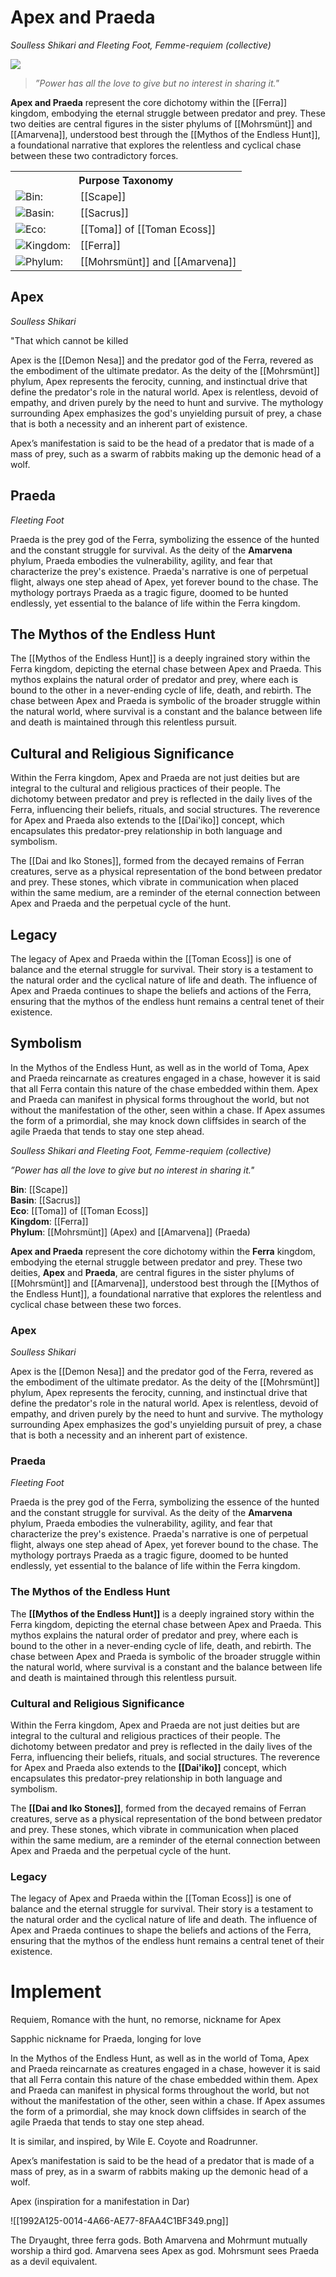 <!-- wiki-header-section:start -->
# Apex and Praeda
_Soulless Shikari and Fleeting Foot, Femme-requiem (collective)_

<img src="wiki_images/Apex and Praeda.png"></img>

> _”Power has all the love to give but no interest in sharing it."_

**Apex and Praeda** represent the core dichotomy within the [[Ferra]] kingdom, embodying the eternal struggle between predator and prey. These two deities are central figures in the sister phylums of [[Mohrsmünt]] and [[Amarvena]], understood best through the [[Mythos of the Endless Hunt]], a foundational narrative that explores the relentless and cyclical chase between these two contradictory forces.

<!-- wiki-header-section:end -->

<!-- taxonomy-table-section:start -->
<div class="taxonomy-table">
  <table>
    <tr>
      <th colspan="3">Purpose Taxonomy</th>
    </tr>
    <tr>
      <td class="taxon-label"><img src="../svg/bin.svg" class="taxon-icon">Bin:</td>
      <td class="taxon-content" colspan="2">[[Scape]]</td>
    </tr>
    <tr>
      <td class="taxon-label"><img src="../svg/basin.svg" class="taxon-icon">Basin:</td>
      <td class="taxon-content" colspan="2">[[Sacrus]]</td>
    </tr>
    <tr>
      <td class="taxon-label"><img src="../svg/eco.svg" class="taxon-icon">Eco:</td>
      <td class="taxon-content" colspan="2">[[Toma]] of [[Toman Ecoss]]</td>
    </tr>
    <tr>
      <td class="taxon-label"><img src="../svg/kingdom.svg" class="taxon-icon">Kingdom:</td>
      <td class="taxon-content" colspan="2">[[Ferra]]</td>
    </tr>
    <tr>
      <td class="taxon-label"><img src="../svg/phylum.svg" class="taxon-icon">Phylum:</td>
      <td class="taxon-content" colspan="2">[[Mohrsmünt]] and [[Amarvena]]</td>
    </tr>
  </table>
</div>
<!-- taxonomy-table-section:end -->

## Apex
_Soulless Shikari_

"That which cannot be killed

Apex is the [[Demon Nesa]] and the predator god of the Ferra, revered as the embodiment of the ultimate predator. As the deity of the [[Mohrsmünt]] phylum, Apex represents the ferocity, cunning, and instinctual drive that define the predator's role in the natural world. Apex is relentless, devoid of empathy, and driven purely by the need to hunt and survive. The mythology surrounding Apex emphasizes the god's unyielding pursuit of prey, a chase that is both a necessity and an inherent part of existence.

Apex’s manifestation is said to be the head of a predator that is made of a mass of prey, such as a swarm of rabbits making up the demonic head of a wolf.

## Praeda
_Fleeting Foot_

Praeda is the prey god of the Ferra, symbolizing the essence of the hunted and the constant struggle for survival. As the deity of the **Amarvena** phylum, Praeda embodies the vulnerability, agility, and fear that characterize the prey's existence. Praeda's narrative is one of perpetual flight, always one step ahead of Apex, yet forever bound to the chase. The mythology portrays Praeda as a tragic figure, doomed to be hunted endlessly, yet essential to the balance of life within the Ferra kingdom.

## The Mythos of the Endless Hunt

The [[Mythos of the Endless Hunt]] is a deeply ingrained story within the Ferra kingdom, depicting the eternal chase between Apex and Praeda. This mythos explains the natural order of predator and prey, where each is bound to the other in a never-ending cycle of life, death, and rebirth. The chase between Apex and Praeda is symbolic of the broader struggle within the natural world, where survival is a constant and the balance between life and death is maintained through this relentless pursuit.

## Cultural and Religious Significance

Within the Ferra kingdom, Apex and Praeda are not just deities but are integral to the cultural and religious practices of their people. The dichotomy between predator and prey is reflected in the daily lives of the Ferra, influencing their beliefs, rituals, and social structures. The reverence for Apex and Praeda also extends to the [[Dai'iko]] concept, which encapsulates this predator-prey relationship in both language and symbolism.

The [[Dai and Iko Stones]], formed from the decayed remains of Ferran creatures, serve as a physical representation of the bond between predator and prey. These stones, which vibrate in communication when placed within the same medium, are a reminder of the eternal connection between Apex and Praeda and the perpetual cycle of the hunt.

## Legacy

The legacy of Apex and Praeda within the [[Toman Ecoss]] is one of balance and the eternal struggle for survival. Their story is a testament to the natural order and the cyclical nature of life and death. The influence of Apex and Praeda continues to shape the beliefs and actions of the Ferra, ensuring that the mythos of the endless hunt remains a central tenet of their existence.

## Symbolism

In the Mythos of the Endless Hunt, as well as in the world of Toma, Apex and Praeda reincarnate as creatures engaged in a chase, however it is said that all Ferra contain this nature of the chase embedded within them. Apex and Praeda can manifest in physical forms throughout the world, but not without the manifestation of the other, seen within a chase. If Apex assumes the form of a primordial, she may knock down cliffsides in search of the agile Praeda that tends to stay one step ahead.


<!--
## The Dryaught: The Third Ferra God

The Dryaught is a third god mutually worshipped by both Amarvena and Mohrsmünt. Amarvena sees Apex as god, while Mohrsmünt sees Praeda as a devil equivalent. This triad further complicates the predator-prey dynamic, adding a layer of spiritual ambiguity and shared reverence within the Ferra mythos.
-->

<!-- not-for-live-publishing:start -->
<!-- obsidian-pull:start -->
_Soulless Shikari and Fleeting Foot, Femme-requiem (collective)_

_”Power has all the love to give but no interest in sharing it."_

**Bin**: [[Scape]]  
**Basin**: [[Sacrus]]  
**Eco**: [[Toma]] of [[Toman Ecoss]]  
**Kingdom**: [[Ferra]]  
**Phylum**: [[Mohrsmünt]] (Apex) and [[Amarvena]] (Praeda)

**Apex and Praeda** represent the core dichotomy within the **Ferra** kingdom, embodying the eternal struggle between predator and prey. These two deities, **Apex** and **Praeda**, are central figures in the sister phylums of [[Mohrsmünt]] and [[Amarvena]], understood best through the [[Mythos of the Endless Hunt]], a foundational narrative that explores the relentless and cyclical chase between these two forces.

### Apex
_Soulless Shikari_

Apex is the [[Demon Nesa]] and the predator god of the Ferra, revered as the embodiment of the ultimate predator. As the deity of the [[Mohrsmünt]] phylum, Apex represents the ferocity, cunning, and instinctual drive that define the predator's role in the natural world. Apex is relentless, devoid of empathy, and driven purely by the need to hunt and survive. The mythology surrounding Apex emphasizes the god's unyielding pursuit of prey, a chase that is both a necessity and an inherent part of existence.

### Praeda
_Fleeting Foot_

Praeda is the prey god of the Ferra, symbolizing the essence of the hunted and the constant struggle for survival. As the deity of the **Amarvena** phylum, Praeda embodies the vulnerability, agility, and fear that characterize the prey's existence. Praeda's narrative is one of perpetual flight, always one step ahead of Apex, yet forever bound to the chase. The mythology portrays Praeda as a tragic figure, doomed to be hunted endlessly, yet essential to the balance of life within the Ferra kingdom.

### The Mythos of the Endless Hunt

The **[[Mythos of the Endless Hunt]]** is a deeply ingrained story within the Ferra kingdom, depicting the eternal chase between Apex and Praeda. This mythos explains the natural order of predator and prey, where each is bound to the other in a never-ending cycle of life, death, and rebirth. The chase between Apex and Praeda is symbolic of the broader struggle within the natural world, where survival is a constant and the balance between life and death is maintained through this relentless pursuit.

### Cultural and Religious Significance

Within the Ferra kingdom, Apex and Praeda are not just deities but are integral to the cultural and religious practices of their people. The dichotomy between predator and prey is reflected in the daily lives of the Ferra, influencing their beliefs, rituals, and social structures. The reverence for Apex and Praeda also extends to the **[[Dai'iko]]** concept, which encapsulates this predator-prey relationship in both language and symbolism.

The **[[Dai and Iko Stones]]**, formed from the decayed remains of Ferran creatures, serve as a physical representation of the bond between predator and prey. These stones, which vibrate in communication when placed within the same medium, are a reminder of the eternal connection between Apex and Praeda and the perpetual cycle of the hunt.

### Legacy

The legacy of Apex and Praeda within the [[Toman Ecoss]] is one of balance and the eternal struggle for survival. Their story is a testament to the natural order and the cyclical nature of life and death. The influence of Apex and Praeda continues to shape the beliefs and actions of the Ferra, ensuring that the mythos of the endless hunt remains a central tenet of their existence.



# Implement

Requiem, Romance with the hunt, no remorse, nickname for Apex

Sapphic nickname for Praeda, longing for love

In the Mythos of the Endless Hunt, as well as in the world of Toma, Apex and Praeda reincarnate as creatures engaged in a chase, however it is said that all Ferra contain this nature of the chase embedded within them. Apex and Praeda can manifest in physical forms throughout the world, but not without the manifestation of the other, seen within a chase. If Apex assumes the form of a primordial, she may knock down cliffsides in search of the agile Praeda that tends to stay one step ahead.

It is similar, and inspired, by Wile E. Coyote and Roadrunner.


Apex’s manifestation is said to be the head of a predator that is made of a 
mass of prey, as in a swarm of rabbits making up the demonic head of a wolf.

Apex (inspiration for a manifestation in Dar)

![[1992A125-0014-4A66-AE77-8FAA4C1BF349.png]]












The Dryaught, three ferra gods. Both Amarvena and Mohrmunt mutually worship a third god. Amarvena sees Apex as god. Mohrsmunt sees Praeda as a devil equivalent.
<!-- obsidian-pull:end -->
<!-- not-for-live-publishing:end -->
